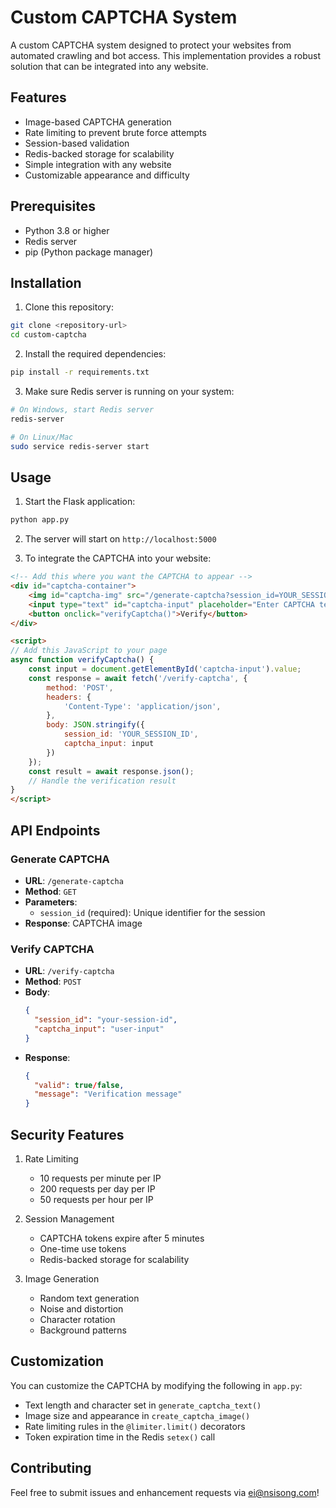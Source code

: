 # Custom CAPTCHA System

A custom CAPTCHA system designed to protect your websites from automated crawling and bot access. This implementation provides a robust solution that can be integrated into any website.

## Features

- Image-based CAPTCHA generation
- Rate limiting to prevent brute force attempts
- Session-based validation
- Redis-backed storage for scalability
- Simple integration with any website
- Customizable appearance and difficulty

## Prerequisites

- Python 3.8 or higher
- Redis server
- pip (Python package manager)

## Installation

1. Clone this repository:
```bash
git clone <repository-url>
cd custom-captcha
```

2. Install the required dependencies:
```bash
pip install -r requirements.txt
```

3. Make sure Redis server is running on your system:
```bash
# On Windows, start Redis server
redis-server

# On Linux/Mac
sudo service redis-server start
```

## Usage

1. Start the Flask application:
```bash
python app.py
```

2. The server will start on `http://localhost:5000`

3. To integrate the CAPTCHA into your website:

```html
<!-- Add this where you want the CAPTCHA to appear -->
<div id="captcha-container">
    <img id="captcha-img" src="/generate-captcha?session_id=YOUR_SESSION_ID" alt="CAPTCHA">
    <input type="text" id="captcha-input" placeholder="Enter CAPTCHA text">
    <button onclick="verifyCaptcha()">Verify</button>
</div>

<script>
// Add this JavaScript to your page
async function verifyCaptcha() {
    const input = document.getElementById('captcha-input').value;
    const response = await fetch('/verify-captcha', {
        method: 'POST',
        headers: {
            'Content-Type': 'application/json',
        },
        body: JSON.stringify({
            session_id: 'YOUR_SESSION_ID',
            captcha_input: input
        })
    });
    const result = await response.json();
    // Handle the verification result
}
</script>
```

## API Endpoints

### Generate CAPTCHA
- **URL**: `/generate-captcha`
- **Method**: `GET`
- **Parameters**: 
  - `session_id` (required): Unique identifier for the session
- **Response**: CAPTCHA image

### Verify CAPTCHA
- **URL**: `/verify-captcha`
- **Method**: `POST`
- **Body**:
  ```json
  {
    "session_id": "your-session-id",
    "captcha_input": "user-input"
  }
  ```
- **Response**:
  ```json
  {
    "valid": true/false,
    "message": "Verification message"
  }
  ```

## Security Features

1. Rate Limiting
   - 10 requests per minute per IP
   - 200 requests per day per IP
   - 50 requests per hour per IP

2. Session Management
   - CAPTCHA tokens expire after 5 minutes
   - One-time use tokens
   - Redis-backed storage for scalability

3. Image Generation
   - Random text generation
   - Noise and distortion
   - Character rotation
   - Background patterns

## Customization

You can customize the CAPTCHA by modifying the following in `app.py`:

- Text length and character set in `generate_captcha_text()`
- Image size and appearance in `create_captcha_image()`
- Rate limiting rules in the `@limiter.limit()` decorators
- Token expiration time in the Redis `setex()` call

## Contributing

Feel free to submit issues and enhancement requests via ei@nsisong.com! 